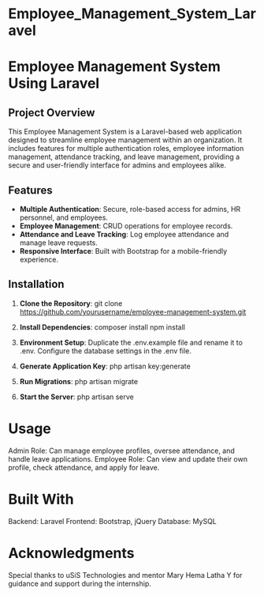 # Employee_Management_System_Laravel

# Employee Management System Using Laravel

## Project Overview
This Employee Management System is a Laravel-based web application designed to streamline employee management within an organization. It includes features for multiple authentication roles, employee information management, attendance tracking, and leave management, providing a secure and user-friendly interface for admins and employees alike.

## Features
- **Multiple Authentication**: Secure, role-based access for admins, HR personnel, and employees.
- **Employee Management**: CRUD operations for employee records.
- **Attendance and Leave Tracking**: Log employee attendance and manage leave requests.
- **Responsive Interface**: Built with Bootstrap for a mobile-friendly experience.

## Installation

1. **Clone the Repository**:
   git clone https://github.com/yourusername/employee-management-system.git


2. **Install Dependencies**:
composer install
npm install

3. **Environment Setup**:
Duplicate the .env.example file and rename it to .env.
Configure the database settings in the .env file.

4. **Generate Application Key**:
php artisan key:generate

7. **Run Migrations**:
php artisan migrate

8. **Start the Server**:
php artisan serve


# Usage
Admin Role: Can manage employee profiles, oversee attendance, and handle leave applications.
Employee Role: Can view and update their own profile, check attendance, and apply for leave.


# Built With
Backend: Laravel
Frontend: Bootstrap, jQuery
Database: MySQL

# Acknowledgments
Special thanks to uSiS Technologies and mentor Mary Hema Latha Y for guidance and support during the internship.

